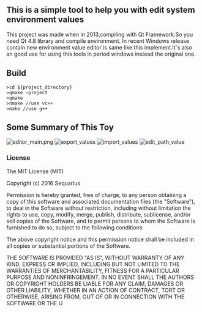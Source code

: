 ## This is a simple tool to help you with edit system environment values 

This project was made when in 2013,compiling with Qt Framework.So you need Qt 4.8 library and compile environment.
In recent Windows release contain new environment value editor is same like this implement.It`s also an good use for using this tools in period windows instead the original one.
## Build
```
>cd ${project_directory}
>qmake –project
>qmake
>nmake //use vc++
>make //use g++
```
## Some Summary of This Toy
![editor_main.png](https://github.com/sequarius/SequariusToys/blob/master/common_resource/images/img_environment_editor_main.png)
![export_values](https://github.com/sequarius/SequariusToys/blob/master/common_resource/images/img_environment_editor_import.png)
![import_values](https://github.com/sequarius/SequariusToys/blob/master/common_resource/images/img_environment_editor_main_import.png)
![edit_path_value](https://github.com/sequarius/SequariusToys/blob/master/common_resource/images/img_environment_editor_path_edit.png)
### License
The MIT License (MIT)

Copyright (c) 2016 Sequarius

Permission is hereby granted, free of charge, to any person obtaining a copy
of this software and associated documentation files (the "Software"), to deal
in the Software without restriction, including without limitation the rights
to use, copy, modify, merge, publish, distribute, sublicense, and/or sell
copies of the Software, and to permit persons to whom the Software is
furnished to do so, subject to the following conditions:

The above copyright notice and this permission notice shall be included in all
copies or substantial portions of the Software.

THE SOFTWARE IS PROVIDED "AS IS", WITHOUT WARRANTY OF ANY KIND, EXPRESS OR
IMPLIED, INCLUDING BUT NOT LIMITED TO THE WARRANTIES OF MERCHANTABILITY,
FITNESS FOR A PARTICULAR PURPOSE AND NONINFRINGEMENT. IN NO EVENT SHALL THE
AUTHORS OR COPYRIGHT HOLDERS BE LIABLE FOR ANY CLAIM, DAMAGES OR OTHER
LIABILITY, WHETHER IN AN ACTION OF CONTRACT, TORT OR OTHERWISE, ARISING FROM,
OUT OF OR IN CONNECTION WITH THE SOFTWARE OR THE U
